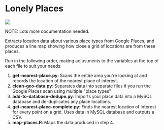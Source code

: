Lonely Places
===============

![](http://www.ryanbrideau.com/dataviz/deserts/CanadaHospitalGrid.png)

NOTE: Lots more documentation needed.

Extracts location data about various place types from Google Places, and produces a line map showing how close a grid of locations are from these places.

Run in the following order, making adjustments to the variables at the top of each file to suit your needs:

1. **get-nearest-place.py**: Scans the entire area you're looking at and records the location of the nearest place of interest.
2. **clean-geo-data.py**: Separates data into separate files if you run the Google Places scan using multiple "place types"
3. **add-to-database-dedupe.py**: Imports your place data into a MySQL database and de-duplicates any place locations.
4. **get-nearest-place-complete.py**: Finds the nearest location of interest for every point on a grid. Uses data in MySQL database and outputs a CSV.
5. **map-places.R**: Maps the data produced in step 4.